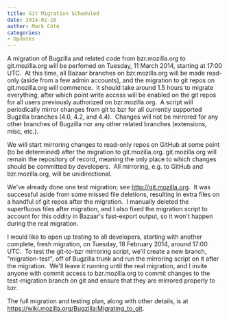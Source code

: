 ```yaml
---
title: Git Migration Scheduled
date: 2014-02-16
author: Mark Côté
categories:
- Updates
---
```

A migration of Bugzilla and related code from bzr.mozilla.org to
git.mozilla.org will be perfomed on Tuesday, 11 March 2014, starting at
17:00 UTC.  At this time, all Bazaar branches on bzr.mozilla.org will be
made read-only (aside from a few admin accounts), and the migration to
git repos on git.mozilla.org will commence.  It should take around 1.5
hours to migrate everything, after which point write access will be
enabled on the git repos for all users previously authorized on
bzr.mozilla.org.  A script will periodically mirror changes from git to
bzr for all currently supported Bugzilla branches (4.0, 4.2, and 4.4). 
Changes will not be mirrored for any other branches of Bugzilla nor any
other related branches (extensions, misc, etc.).

We will start mirroring changes to read-only repos on GitHub at some
point (to be determined) after the migration to git.mozilla.org.
git.mozilla.org will remain the repository of record, meaning the only
place to which changes should be committed by developers.  All
mirroring, e.g. to GitHub and bzr.mozilla.org, will be unidirectional.

We've already done one test migration; see <http://git.mozilla.org>.  It
was successful aside from some missed file deletions, resulting in extra
files on a handful of git repos after the migration.  I manually deleted
the superfluous files after migration, and I also fixed the migration
script to account for this oddity in Bazaar's fast-export output, so it
won't happen during the real migration.

I would like to open up testing to all developers, starting with another
complete, fresh migration, on Tuesday, 18 February 2014, around 17:00
UTC.  To test the git-to-bzr mirroring script, we'll create a new
branch, "migration-test", off of Bugzilla trunk and run the mirroring
script on it after the migration.  We'll leave it running until the real
migration, and I invite anyone with commit access to bzr.mozilla.org to
commit changes to the test-migration branch on git and ensure that they
are mirrored properly to bzr.

The full migration and testing plan, along with other details, is at
<https://wiki.mozilla.org/Bugzilla:Migrating_to_git>.
